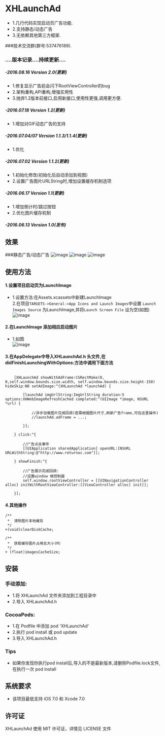 ﻿# XHLaunchAd
* 1.几行代码实现启动页广告功能.
* 2.支持静态/动态广告
* 3.无依赖其他第三方框架.

###技术交流群(群号:537476189).

### ....版本记录....持续更新....
##### -2016.08.16  Version 2.0(更新)
*   1.修复显示广告前会闪下RootViewController的bug<br>
*   2.架构重构,API重构,增强实用性
*   3.抛弃1.2版本前接口,启用新接口,使用性更强,调用更方便.

##### -2016.07.18  Version 1.2(更新)
*   1.增加对GIF动态广告的支持<br>

##### -2016.07.04/07  Version 1.1.3/1.1.4(更新)
*   1.优化<br>

##### -2016.07.02  Version 1.1.2(更新)
*   1.初始化修改(初始化后自动添加到视图)<br>
*   2.设置广告图片URLString时,增加设置缓存机制选项<br>

##### -2016.06.17  Version 1.1(更新)
*   1.增加倒计时/跳过按钮<br>
*   2.优化图片缓存机制<br>

##### -2016.06.13  Version 1.0(发布)

## 效果
###静态广告/动态广告
![image](http://d3.freep.cn/3tb_160718185058pj0i569478.gif) ![image](http://g.hiphotos.baidu.com/image/pic/item/78310a55b319ebc4194105d58a26cffc1e171644.jpg) ![image](http://d3.freep.cn/3tb_1607181850570c8q569478.gif)

## 使用方法
#### 1.设置项目启动页为LaunchImage
*    1.设置方法:在Assets.xcassets中新建LaunchImage<br>
     2.在项目`TARGETS->General->App Icons and Launch Images`中设置 `Launch Images Source` 为LaunchImage,并将`Launch Screen File` 设为空(如图)<br>
     ![image](http://g.hiphotos.baidu.com/image/pic/item/5bafa40f4bfbfbed65801e4370f0f736afc31f34.jpg)

#### 2.在LaunchImage 添加相应启动图片<br>
*    1.如图<br>
     ![image](http://g.hiphotos.baidu.com/image/pic/item/14ce36d3d539b6000c0f278be150352ac75cb7cc.jpg)

#### 3.在AppDelegate中导入XHLaunchAd.h 头文件,在didFinishLaunchingWithOptions:方法中调用下面方法
```objc

    [XHLaunchAd showWithAdFrame:CGRectMake(0, 0,self.window.bounds.size.width, self.window.bounds.size.height-150) hideSkip:NO setAdImage:^(XHLaunchAd *launchAd) {
        
        [launchAd imgUrlString:ImgUrlString duration:5 options:XHWebImageRefreshCached completed:^(UIImage *image, NSURL *url) {
            
            //异步加载图片完成回调(若需根据图片尺寸,刷新广告frame,可在这里操作)
            //launchAd.adFrame = ...;
            
        }];

    } click:^{
        
        //广告点击事件
        [[UIApplication sharedApplication] openURL:[NSURL URLWithString:@"http://www.returnoc.com"]];
        
    } showFinish:^{
        
        //广告展示完成回调:
        //设置window 根控制器
        self.window.rootViewController = [[UINavigationController alloc] initWithRootViewController:[[ViewController alloc] init]];
        
    }];

```
#### 4.其他操作
```objc
/**
 *  清除图片本地缓存
 */
+(void)clearDiskCache;

/**
 *  获取缓存图片占用总大小(M)
 */
+ (float)imagesCacheSize;
```
##  安装
### 手动添加:<br>
*   1.将 XHLaunchAd 文件夹添加到工程目录中<br>
*   2.导入 XHLaunchAd.h

### CocoaPods:<br>
*   1.在 Podfile 中添加 pod 'XHLaunchAd'<br>
*   2.执行 pod install 或 pod update<br>
*   3.导入 XHLaunchAd.h

### Tips
*   如果你发现你执行pod install后,导入的不是最新版本,请删除Podfile.lock文件,在执行一次 pod install

##  系统要求
*   该项目最低支持 iOS 7.0 和 Xcode 7.0

##  许可证
XHLaunchAd 使用 MIT 许可证，详情见 LICENSE 文件